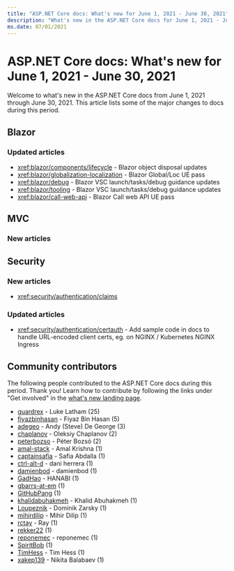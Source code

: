 ```yaml
---
title: "ASP.NET Core docs: What's new for June 1, 2021 - June 30, 2021"
description: "What's new in the ASP.NET Core docs for June 1, 2021 - June 30, 2021."
ms.date: 07/01/2021
---
```


# ASP.NET Core docs: What's new for June 1, 2021 - June 30, 2021

Welcome to what's new in the ASP.NET Core docs from June 1, 2021 through June 30, 2021. This article lists some of the major changes to docs during this period.

## Blazor

### Updated articles

- <xref:blazor/components/lifecycle> - Blazor object disposal updates
- <xref:blazor/globalization-localization> - Blazor Global/Loc UE pass
- <xref:blazor/debug> - Blazor VSC launch/tasks/debug guidance updates
- <xref:blazor/tooling> - Blazor VSC launch/tasks/debug guidance updates
- <xref:blazor/call-web-api> - Blazor Call web API UE pass

## MVC

### New articles


## Security

### New articles

- <xref:security/authentication/claims>

### Updated articles

- <xref:security/authentication/certauth> - Add sample code in docs to handle URL-encoded client certs, eg. on NGINX / Kubernetes NGINX Ingress

## Community contributors

The following people contributed to the ASP.NET Core docs during this period. Thank you! Learn how to contribute by following the links under "Get involved" in the [what's new landing page](index.yml).

- [guardrex](https://github.com/guardrex) - Luke Latham (25)
- [fiyazbinhasan](https://github.com/fiyazbinhasan) - Fiyaz Bin Hasan (5)
- [adegeo](https://github.com/adegeo) - Andy (Steve) De George (3)
- [chaplanov](https://github.com/chaplanov) - Oleksiy Chaplanov (2)
- [peterbozso](https://github.com/peterbozso) - Péter Bozsó (2)
- [amal-stack](https://github.com/amal-stack) - Amal Krishna (1)
- [captainsafia](https://github.com/captainsafia) - Safia Abdalla (1)
- [ctrl-alt-d](https://github.com/ctrl-alt-d) - dani herrera (1)
- [damienbod](https://github.com/damienbod) - damienbod (1)
- [GadHao](https://github.com/GadHao) - HANABI (1)
- [gbarrs-at-em](https://github.com/gbarrs-at-em) (1)
- [GitHubPang](https://github.com/GitHubPang) (1)
- [khalidabuhakmeh](https://github.com/khalidabuhakmeh) - Khalid Abuhakmeh (1)
- [Loupeznik](https://github.com/Loupeznik) - Dominik Zarsky (1)
- [mihirdilip](https://github.com/mihirdilip) - Mihir Dilip (1)
- [rctay](https://github.com/rctay) - Ray (1)
- [rekker22](https://github.com/rekker22) (1)
- [reponemec](https://github.com/reponemec) - reponemec (1)
- [SpiritBob](https://github.com/SpiritBob) (1)
- [TimHess](https://github.com/TimHess) - Tim Hess (1)
- [xakep139](https://github.com/xakep139) - Nikita Balabaev (1)
